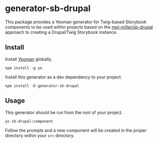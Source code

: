 # generator-sb-drupal

This package provides a Yeoman generator for Twig-based Storybook components to be used within projects based on the [mel-miller/sb-drupal](https://github.com/mel-miller/sb-drupal) approach to creating a Drupal/Twig Storybook instance.

## Install

Install [Yeoman](https://yeoman.io/) globally.

```
npm install -g yo
```

Install this generator as a dev dependency to your project.

```
npm install -D generator-sb-drupal
```

## Usage

This generator should be run from the root of your project.

```
yo sb-drupal:component
```

Follow the prompts and a new component will be created in the proper directory within your `src` directory.
